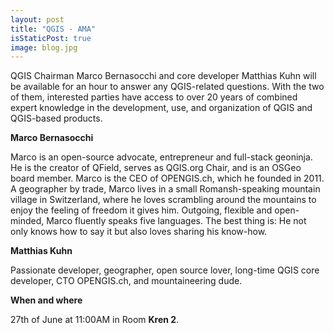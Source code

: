 ```yaml
---
layout: post
title: "QGIS - AMA"
isStaticPost: true
image: blog.jpg
---
```


QGIS Chairman Marco Bernasocchi and core developer Matthias Kuhn will be available for an hour to answer any QGIS-related questions. With the two of them, interested parties have access to over 20 years of combined expert knowledge in the development, use, and organization of QGIS and QGIS-based products.

**Marco Bernasocchi**

Marco is an open-source advocate, entrepreneur and full-stack geoninja. He is the creator of QField, serves as QGIS.org Chair, and is an OSGeo board member. Marco is the CEO of OPENGIS.ch, which he founded in 2011. A geographer by trade, Marco lives in a small Romansh-speaking mountain village in Switzerland, where he loves scrambling around the mountains to enjoy the feeling of freedom it gives him. Outgoing, flexible and open-minded, Marco fluently speaks five languages. The best thing is: He not only knows how to say it but also loves sharing his know-how.

**Matthias Kuhn**

Passionate developer, geographer, open source lover, long-time QGIS core developer, CTO OPENGIS.ch, and mountaineering dude.

**When and where**

27th of June at 11:00AM in Room **Kren 2**.
